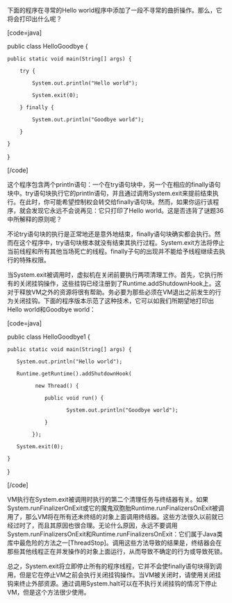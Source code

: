 下面的程序在寻常的Hello world程序中添加了一段不寻常的曲折操作。那么，它将会打印出什么呢？ 
[code=java]
public class HelloGoodbye {
    public static void main(String[] args) {
        try {
            System.out.println("Hello world");
            System.exit(0);
        } finally {
            System.out.println("Goodbye world");
        }
    } 
}
[/code]
这个程序包含两个println语句：一个在try语句块中，另一个在相应的finally语句块中。try语句块执行它的println语句，并且通过调用System.exit来提前结束执行。在此时，你可能希望控制权会转交给finally语句块。然而，如果你运行该程序，就会发现它永远不会说再见：它只打印了Hello world。这是否违背了谜题36中所解释的原则呢？ 
不论try语句块的执行是正常地还是意外地结束，finally语句块确实都会执行。然而在这个程序中，try语句块根本就没有结束其执行过程。System.exit方法将停止当前线程和所有其他当场死亡的线程。finally子句的出现并不能给予线程继续去执行的特殊权限。 
当System.exit被调用时，虚拟机在关闭前要执行两项清理工作。首先，它执行所有的关闭挂钩操作，这些挂钩已经注册到了Runtime.addShutdownHook上。这对于释放VM之外的资源将很有帮助。务必要为那些必须在VM退出之前发生的行为关闭挂钩。下面的程序版本示范了这种技术，它可以如我们所期望地打印出Hello world和Goodbye world： 
[code=java]
public class HelloGoodbye1 {
    public static void main(String[] args) {
       System.out.println("Hello world");
       Runtime.getRuntime().addShutdownHook(
		     new Thread() {
	            public void run() {
                       System.out.println("Goodbye world");
                }
            });
       System.exit(0);
    } 
}
[/code]
VM执行在System.exit被调用时执行的第二个清理任务与终结器有关。如果System.runFinalizerOnExit或它的魔鬼双胞胎Runtime.runFinalizersOnExit被调用了，那么VM将在所有还未终结的对象上面调用终结器。这些方法很久以前就已经过时了，而且其原因也很合理。无论什么原因，永远不要调用System.runFinalizersOnExit和Runtime.runFinalizersOnExit：它们属于Java类库中最危险的方法之一[ThreadStop]。调用这些方法导致的结果是，终结器会在那些其他线程正在并发操作的对象上面运行，从而导致不确定的行为或导致死锁。 
总之，System.exit将立即停止所有的程序线程，它并不会使finally语句块得到调用，但是它在停止VM之前会执行关闭挂钩操作。当VM被关闭时，请使用关闭挂钩来终止外部资源。通过调用System.halt可以在不执行关闭挂钩的情况下停止VM，但是这个方法很少使用。